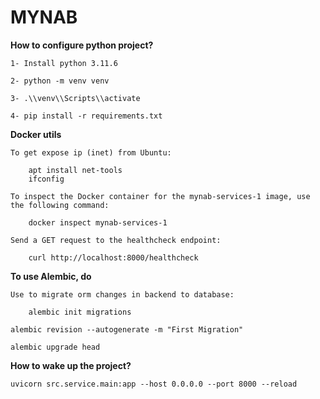 # MYNAB

**How to configure python project?**

    1- Install python 3.11.6

    2- python -m venv venv

    3- .\\venv\\Scripts\\activate

    4- pip install -r requirements.txt

**Docker utils**

    To get expose ip (inet) from Ubuntu:
    
        apt install net-tools
        ifconfig

    To inspect the Docker container for the mynab-services-1 image, use the following command:

        docker inspect mynab-services-1

    Send a GET request to the healthcheck endpoint:

        curl http://localhost:8000/healthcheck

**To use Alembic, do**

    Use to migrate orm changes in backend to database:
    
        alembic init migrations

    alembic revision --autogenerate -m "First Migration"

    alembic upgrade head

**How to wake up the project?**

    uvicorn src.service.main:app --host 0.0.0.0 --port 8000 --reload
